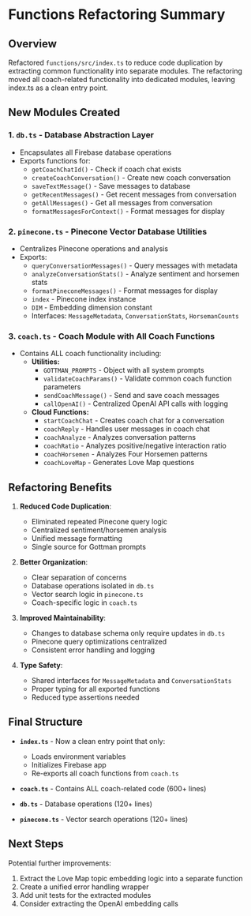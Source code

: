 # Functions Refactoring Summary

## Overview
Refactored `functions/src/index.ts` to reduce code duplication by extracting common functionality into separate modules. The refactoring moved all coach-related functionality into dedicated modules, leaving index.ts as a clean entry point.

## New Modules Created

### 1. `db.ts` - Database Abstraction Layer
- Encapsulates all Firebase database operations
- Exports functions for:
  - `getCoachChatId()` - Check if coach chat exists
  - `createCoachConversation()` - Create new coach conversation
  - `saveTextMessage()` - Save messages to database
  - `getRecentMessages()` - Get recent messages from conversation
  - `getAllMessages()` - Get all messages from conversation
  - `formatMessagesForContext()` - Format messages for display

### 2. `pinecone.ts` - Pinecone Vector Database Utilities
- Centralizes Pinecone operations and analysis
- Exports:
  - `queryConversationMessages()` - Query messages with metadata
  - `analyzeConversationStats()` - Analyze sentiment and horsemen stats
  - `formatPineconeMessages()` - Format messages for display
  - `index` - Pinecone index instance
  - `DIM` - Embedding dimension constant
  - Interfaces: `MessageMetadata`, `ConversationStats`, `HorsemanCounts`

### 3. `coach.ts` - Coach Module with All Coach Functions
- Contains ALL coach functionality including:
  - **Utilities:**
    - `GOTTMAN_PROMPTS` - Object with all system prompts
    - `validateCoachParams()` - Validate common coach function parameters
    - `sendCoachMessage()` - Send and save coach messages
    - `callOpenAI()` - Centralized OpenAI API calls with logging
  - **Cloud Functions:**
    - `startCoachChat` - Creates coach chat for a conversation
    - `coachReply` - Handles user messages in coach chat
    - `coachAnalyze` - Analyzes conversation patterns
    - `coachRatio` - Analyzes positive/negative interaction ratio
    - `coachHorsemen` - Analyzes Four Horsemen patterns
    - `coachLoveMap` - Generates Love Map questions

## Refactoring Benefits

1. **Reduced Code Duplication**:
   - Eliminated repeated Pinecone query logic
   - Centralized sentiment/horsemen analysis
   - Unified message formatting
   - Single source for Gottman prompts

2. **Better Organization**:
   - Clear separation of concerns
   - Database operations isolated in `db.ts`
   - Vector search logic in `pinecone.ts`
   - Coach-specific logic in `coach.ts`

3. **Improved Maintainability**:
   - Changes to database schema only require updates in `db.ts`
   - Pinecone query optimizations centralized
   - Consistent error handling and logging

4. **Type Safety**:
   - Shared interfaces for `MessageMetadata` and `ConversationStats`
   - Proper typing for all exported functions
   - Reduced type assertions needed

## Final Structure

- **`index.ts`** - Now a clean entry point that only:
  - Loads environment variables
  - Initializes Firebase app
  - Re-exports all coach functions from `coach.ts`
  
- **`coach.ts`** - Contains ALL coach-related code (600+ lines)
- **`db.ts`** - Database operations (120+ lines)
- **`pinecone.ts`** - Vector search operations (120+ lines)

## Next Steps

Potential further improvements:
1. Extract the Love Map topic embedding logic into a separate function
2. Create a unified error handling wrapper
3. Add unit tests for the extracted modules
4. Consider extracting the OpenAI embedding calls